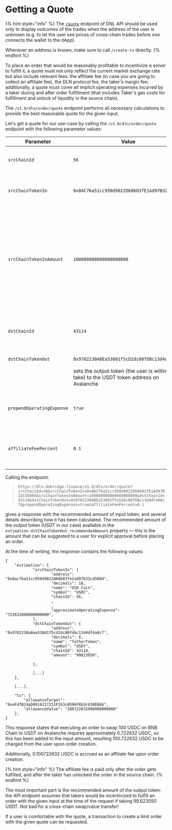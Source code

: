 # Getting a Quote

{% hint style="info" %}
The [`/quote`](https://dln.debridge.finance/v1.0#/DLN/DlnOrderControllerV10\_estimateTakeAmountOrder) endpoint of DNL API should be used only to display outcomes of the trades when the address of the user is unknown (e.g. to let the user see prices of cross-chain trades before one connects the wallet to the dApp).

Whenever an address is known, make sure to call `/create-tx` directly.
{% endhint %}

To place an order that would be reasonably profitable to incentivize a solver to fulfill it, a quote must not only reflect the current market exchange rate but also include relevant fees: the affiliate fee (in case you are going to collect an affiliate fee), the DLN protocol fee, the taker's margin fee; additionally, a quote must cover all implicit operating expenses incurred by a taker during and after order fulfillment (that includes Taker's gas costs for fulfillment and unlock of liquidity in the source chain).

The `/v1.0/dln/order/quote` endpoint performs all necessary calculations to provide the best reasonable quote for the given input.

Let's get a quote for our use-case by calling the `/v1.0/dln/order/quote` endpoint with the following parameter values:

| Parameter                 | Value                                                               | Description                                                                                                                                                                                                                                                                                   |
| ------------------------- | ------------------------------------------------------------------- | --------------------------------------------------------------------------------------------------------------------------------------------------------------------------------------------------------------------------------------------------------------------------------------------- |
| `srcChainId`              | `56`                                                                | specifies the ID of the BNB Chain as the chain where an order would be placed                                                                                                                                                                                                                 |
| `srcChainTokenIn`         | `0x8AC76a51cc950d9822D68b83fE1Ad97B32Cd580d`                        | sets the input token (the user is willing to give) to the USDC token address on the BNB Chain                                                                                                                                                                                                 |
| `srcChainTokenInAmount`   | `100000000000000000000`                                             | specifies the desired input amount: since the USDC token contract uses 18 decimals (_the number of digits that come after the decimal place when displaying token values on-screen_), the simple math: `100*10^18` leads to `100000000000000000000` as the value representing 100 USDC tokens |
| `dstChainId`              | `43114`                                                             | specified the Avalanche network chain ID as the destination chain where an order should be fulfilled                                                                                                                                                                                          |
| `dstChainTokenOut`        | <pre><code>0x9702230A8Ea53601f5cD2dc00fDBc13d4dF4A8c7
</code></pre> | sets the output token (the user is willing to take) to the USDT token address on Avalanche                                                                                                                                                                                                    |
| `prependOperatingExpense` | `true`                                                              | asks the API to add the approximate amount of operating expenses to the amount of input token before making a quote                                                                                                                                                                           |
| `affiliateFeePercent`     | `0.1`                                                               | asks the order to accrue the given share of input amount, which would be paid after an order gets fulfilled and unlocked                                                                                                                                                                      |

Calling the endpoint:

> `https://dln.debridge.finance/v1.0/dln/order/quote?srcChainId=56&srcChainTokenIn=0x8AC76a51cc950d9822D68b83fE1Ad97B32Cd580d&srcChainTokenInAmount=100000000000000000000&dstChainId=43114&dstChainTokenOut=0x9702230A8Ea53601f5cD2dc00fDBc13d4dF4A8c7&prependOperatingExpenses=true&affiliateFeePercent=0.1`

gives a response with the recommended amount of input token, and several details describing how it has been calculated. The recommended amount of the output token (USDT in our case) available in the `estimation.dstChainTokenOut.recommendedAmount` property — this is the amount that can be suggested to a user for explicit approval before placing an order.

At the time of writing, the response contains the following values:

```
{
    "estimation": {
            "srcChainTokenIn": {
                    "address": "0x8ac76a51cc950d9822d68b83fe1ad97b32cd580d",
                    "decimals": 18,
                    "name": "USD Coin",
                    "symbol": "USDC",
                    "chainId": 56,
                    ,
                    ,
                    "approximateOperatingExpense": "722632000000000000",
            },
            "dstChainTokenOut": {
                    "address": "0x9702230a8ea53601f5cd2dc00fdbc13d4df4a8c7",
                    "decimals": 6,
                    "name": "TetherToken",
                    "symbol": "USDt",
                    "chainId": 43114,
                    "amount": "99623050",
                    
            },
            
            [...]
    },
    
    [...],
        
    "tx": {
        "allowanceTarget": "0xeF4fB24aD0916217251F553c0596F8Edc630EB66",
        "allowanceValue": "100722632000000000000"
    },
}
```

This response states that executing an order to swap 100 USDC on BNB Chain to USDT on Avalanche requires approximately 0.722632 USDC, so this has been added to the input amount, resulting 100.722632 USDC to be charged from the user upon order creation.

Additionally, 0.100722632 USDC is accrued as an affiliate fee upon order creation.

{% hint style="info" %}
The affiliate fee is paid only after the order gets fulfilled, and after the taker has unlocked the order in the source chain.
{% endhint %}

The most important part is the recommended amount of the output token: the API endpoint assumes that takers would be incentivized to fulfill an order with the given input at the time of the request if taking 99.623050 USDT. Not bad for a cross-chain swap/value transfer!

If a user is comfortable with the quote, a transaction to create a limit order with the given quote can be requested.
